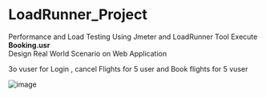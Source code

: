 # LoadRunner_Project
Performance and Load Testing Using Jmeter and LoadRunner Tool
Execute **Booking.usr**
<br>
Design  Real World Scenario on Web Application

3o vuser for Login , cancel Flights for 5 user and Book flights for 5 vuser

![image](https://user-images.githubusercontent.com/98251620/166223792-1fa3750c-5d38-45a2-baff-7c8128199c91.png)

